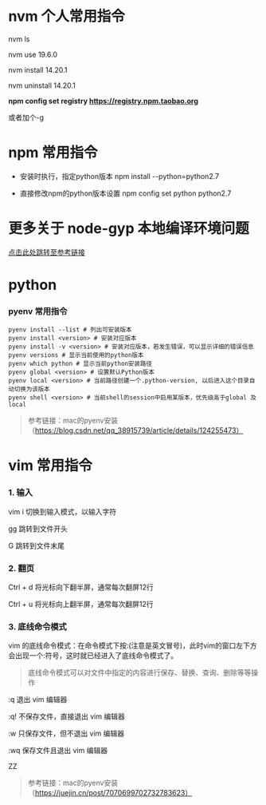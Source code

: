 #
# nvm 个人常用指令

nvm ls

nvm use 19.6.0

nvm install 14.20.1

nvm uninstall 14.20.1

**npm config set registry https://registry.npm.taobao.org**

或者加个-g

# npm 常用指令

- 安装时执行，指定python版本
    npm install --python=python2.7

- 直接修改npm的python版本设置
    npm config set python python2.7

# 更多关于 node-gyp 本地编译环境问题

[点击此处跳转至参考链接](https://www.chenhuojun.com/2020/07/12/%E4%B8%BAnode-gyp%E9%85%8D%E7%BD%AE%E6%9C%AC%E5%9C%B0%E7%BC%96%E8%AF%91%E7%8E%AF%E5%A2%83/)
# python

### pyenv 常用指令

```
pyenv install --list # 列出可安装版本
pyenv install <version> # 安装对应版本
pyenv install -v <version> # 安装对应版本，若发生错误，可以显示详细的错误信息
pyenv versions # 显示当前使用的python版本
pyenv which python # 显示当前python安装路径
pyenv global <version> # 设置默认Python版本
pyenv local <version> # 当前路径创建一个.python-version, 以后进入这个目录自动切换为该版本
pyenv shell <version> # 当前shell的session中启用某版本，优先级高于global 及 local
```

> 参考链接：mac的pyenv安装（https://blog.csdn.net/qq_38915739/article/details/124255473）

# vim 常用指令

### 1. 输入

vim i	切换到输入模式，以输入字符

gg	跳转到文件开头

G	跳转到文件末尾

### 2. 翻页

Ctrl + d	将光标向下翻半屏，通常每次翻屏12行

Ctrl + u	将光标向上翻半屏，通常每次翻屏12行

### 3. 底线命令模式

vim 的底线命令模式：在命令模式下按:(注意是英文冒号)，此时vim的窗口左下方会出现一个:符号，这时就已经进入了底线命令模式了。
> 底线命令模式可以对文件中指定的内容进行保存、替换、查询、删除等等操作

:q	退出 vim 编辑器

:q!	不保存文件，直接退出 vim 编辑器

:w	只保存文件，但不退出 vim 编辑器

:wq	保存文件且退出 vim 编辑器

ZZ	


> 参考链接：mac的pyenv安装（https://juejin.cn/post/7070699702732783623）